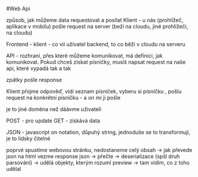 #Web Api

způsob, jak můžeme data requestovat a posílat
Klient - u nás (prohlížeč, aplikace v mobilu) pošle request na server (beží na cloudu, jiné prohlížeči, na cloudu)

Frontend - klient - co vií uživatel
backend, to co běží v cloudu na serveru

API - rozhraní, přes které můžeme komunikovat, má definici, jak komunikovat. Pokud chceš získat písničky, musíš napsat request na naše api, které vypadá tak a tak

zpátky pošle response

Klient přojme odpověď, vidí seznam písniček, vyberu si písníčku , pošlu request na konkrétní písničku - a on mi ji pošle

je to jiné doména než dáávme uživateli

POST - pro update
GET - získává data

JSON - javascript on notation, důpuhý string, jednoduše se to transformuji, je to lidsky čitelné

poprvé spustíme webovou stránku, nedostaneme celý obsah -> 
jak převede json na html
vezme response json -> přečte -> deserializace (spšl druh parsování) -> udělá objekty, kterým rozumí
preview -> tam vidím, co z toho udělal



